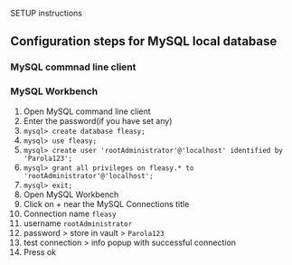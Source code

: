 
SETUP instructions

## Configuration steps for MySQL local database
### MySQL commnad line client
### MySQL Workbench

1. Open MySQL command line client
2. Enter the password(if you have set any)
3. ```mysql> create database fleasy;```
4. ```mysql> use fleasy;```
5. ```mysql> create user 'rootAdministrator'@'localhost' identified by 'Parola123';```
6. ```mysql> grant all privileges on fleasy.* to 'rootAdministrator'@'localhost';```
7. ```mysql> exit;```
8. Open MySQL Workbench
9. Click on + near the MySQL Connections title
10. Connection name ```fleasy```
11. username ```rootAdministrator```
12. password > store in vault > ```Parola123```
13. test connection > info popup with successful connection
14. Press ok 
